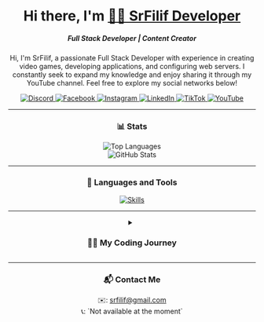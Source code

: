 <h1 align="center">Hi there, I'm <a href="https://srfilif.github.io" target="_blank">🏄‍♂️ SrFilif Developer</a><br><h5 align="center">Full Stack Developer | Content Creator</h5></h1>



<p align="center">
   Hi, I'm SrFilif, a passionate Full Stack Developer with experience in creating video games, developing applications, and configuring web servers. 
   I constantly seek to expand my knowledge and enjoy sharing it through my YouTube channel. Feel free to explore my social networks below!
</p>

<div align="center">
   <a href="https://discordapp.com/users/992192916414005309">
      <img src="https://img.shields.io/badge/Discord-%235865F2.svg?style=for-the-badge&logo=discord&logoColor=white" alt="Discord">
   </a> <a href="https://www.facebook.com/SrFilif/">
      <img src="https://img.shields.io/badge/Facebook-%231877F2.svg?style=for-the-badge&logo=Facebook&logoColor=white" alt="Facebook">
   </a>
   <a href="https://www.instagram.com/SrFilif">
      <img src="https://img.shields.io/badge/Instagram-%23E4405F.svg?style=for-the-badge&logo=Instagram&logoColor=white" alt="Instagram">
   </a>
   <a href="https://www.linkedin.com/in/srfilif/">
      <img src="https://img.shields.io/badge/LinkedIn%20-0A66C2?style=for-the-badge&logo=linkedin" alt="LinkedIn">
   </a>
   <a href="https://www.tiktok.com/@srfilif">
      <img src="https://img.shields.io/badge/TikTok-%23000000.svg?style=for-the-badge&logo=TikTok&logoColor=white" alt="TikTok">
   </a>
   <a href="https://www.youtube.com/@srfilif">
      <img src="https://img.shields.io/badge/YouTube-%23FF0000.svg?style=for-the-badge&logo=YouTube&logoColor=white" alt="YouTube">
   </a>
</div>

---

<h3 align="center">📊 Stats</h3>
<div align="center">
   <img src="https://github-readme-stats.vercel.app/api/top-langs/?username=srfilif&layout=compact&theme=onedark&hide_border=true" alt="Top Languages">
   <br />
   <img src="https://github-readme-stats.vercel.app/api?username=srfilif&show_icons=true&theme=onedark" alt="GitHub Stats">
</div>

---

<h3 align="center">🧰 Languages and Tools</h3>
<p align="center">
   <a href="https://srfilif.github.io">
      <img src="https://skillicons.dev/icons?i=lua,html,css,js,ts,git,nodejs,python,mysql,php,vscode,bootstrap,c,cs,cpp" alt="Skills">
   </a>
</p>

---

<details>
   <summary align="center"><h3>👨‍💻 My Coding Journey</h3></summary>
   <p align="center">
      My journey in programming began with game server development, specifically for MTA:SA, where I created gamemodes and shared scripts in forums and communities. 
      I later expanded to other platforms like SAMP, Minecraft, FiveM, and Roblox, which helped me enhance my skills in various programming languages.
   </p>
   <p align="center">
      Over time, I started creating games using Unity, GameMaker, and other engines, while also developing applications with tools like App Inventor and NetBeans. 
      I’ve configured my own private servers (VPS) and worked on plugins in Eclipse.
   </p>
   <p align="center">
      Currently, I am working on a Minecraft server called ToreMC, some Roblox games, and my most promising project, Filif TV+, where I invest most of my time.
   </p>
</details>

---

<h3 align="center">📬 Contact Me</h3>
<p align="center">
   ✉️: <a href="mailto:srfilif@gmail.com">srfilif@gmail.com</a><br />
   📞: `Not available at the moment`
</p>
